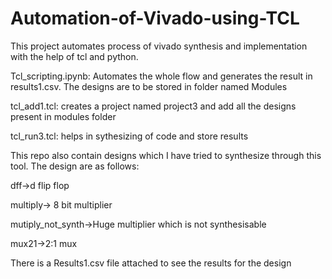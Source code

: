 # Automation-of-Vivado-using-TCL
This project automates process of vivado synthesis and implementation with the help of tcl and python.

Tcl_scripting.ipynb: Automates the whole flow and generates the result in results1.csv. The designs are to be stored in folder named Modules

tcl_add1.tcl: creates a project named project3 and add all the designs present in modules folder

tcl_run3.tcl: helps in sythesizing of code and store results

This repo also contain designs which I have tried to synthesize through this tool. The design are as follows:

dff->d flip flop

multiply-> 8 bit multiplier

mutiply_not_synth->Huge multiplier which is not synthesisable

mux21->2:1 mux

There is a Results1.csv file attached to see the results for the design


